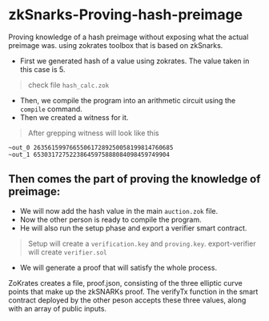 # zkSnarks-Proving-hash-preimage
Proving knowledge of a hash preimage without exposing what the actual preimage was. using zokrates toolbox that is based on zkSnarks.

* First we generated hash of a value using zokrates. The value taken in this case is 5.
> check file `hash_calc.zok`
* Then, we compile the program into an arithmetic circuit using the `compile` command.
* Then we created a witness for it.
> After grepping witness will look like this
 ```
~out_0 263561599766550617289250058199814760685
~out_1 65303172752238645975888084098459749904
```

## Then comes the part of proving the knowledge of preimage:
* We will now add the hash value in the main `auction.zok` file.
* Now the other person is ready to compile the program. 
* He will also run the setup phase and export a verifier smart contract.
> Setup will create a `verification.key` and `proving.key`.
> export-verifier will create `verifier.sol`
* We will generate a proof that will satisfy the whole process.

ZoKrates creates a file, proof.json, consisting of the three elliptic curve points that make up the zkSNARKs proof. The verifyTx function in the smart contract deployed by the other peson accepts these three values, along with an array of public inputs.
